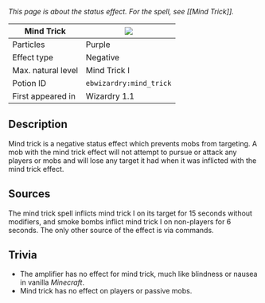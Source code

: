 _This page is about the status effect. For the spell, see [[Mind Trick]]._

| Mind Trick | ![](https://github.com/Electroblob77/Wizardry/blob/1.12.2/src/main/resources/assets/ebwizardry/textures/gui/potion_icon_mind_trick.png) |
| --- | --- |
| Particles | Purple |
| Effect type | Negative |
| Max. natural level | Mind Trick I |
| Potion ID | `ebwizardry:mind_trick` |
| First appeared in | Wizardry 1.1 |

## Description
Mind trick is a negative status effect which prevents mobs from targeting. A mob with the mind trick effect will not attempt to pursue or attack any players or mobs and will lose any target it had when it was inflicted with the mind trick effect.

## Sources
The mind trick spell inflicts mind trick I on its target for 15 seconds without modifiers, and smoke bombs inflict mind trick I on non-players for 6 seconds. The only other source of the effect is via commands.

## Trivia
- The amplifier has no effect for mind trick, much like blindness or nausea in vanilla _Minecraft_.
- Mind trick has no effect on players or passive mobs.